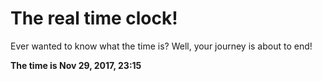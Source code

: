 # The real time clock!

Ever wanted to know what the time is? Well, your journey is about to end!

**The time is Nov 29, 2017, 23:15**